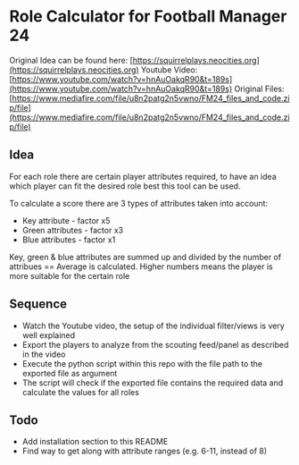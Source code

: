 # Role Calculator for Football Manager 24

Original Idea can be found here: [https://squirrelplays.neocities.org](https://squirrelplays.neocities.org)
Youtube Video: [https://www.youtube.com/watch?v=hnAuOakqR90&t=189s](https://www.youtube.com/watch?v=hnAuOakqR90&t=189s)
Original Files: [https://www.mediafire.com/file/u8n2patg2n5vwno/FM24_files_and_code.zip/file](https://www.mediafire.com/file/u8n2patg2n5vwno/FM24_files_and_code.zip/file)
## Idea
For each role there are certain player attributes required, to have an idea which player can fit the desired role best this tool can be used. 

To calculate a score there are 3 types of attributes taken into account:
- Key attribute     - factor x5
- Green attributes  - factor x3
- Blue attributes   - factor x1

Key, green & blue attributes are summed up and divided by the number of attribues == Average is calculated. 
Higher numbers means the player is more suitable for the certain role

## Sequence
- Watch the Youtube video, the setup of the individual filter/views is very well explained
- Export the players to analyze from the scouting feed/panel as described in the video
- Execute the python script within this repo with the file path to the exported file as argument
- The script will check if the exported file contains the required data and calculate the values for all roles

## Todo
- Add installation section to this README
- Find way to get along with attribute ranges (e.g. 6-11, instead of 8)
